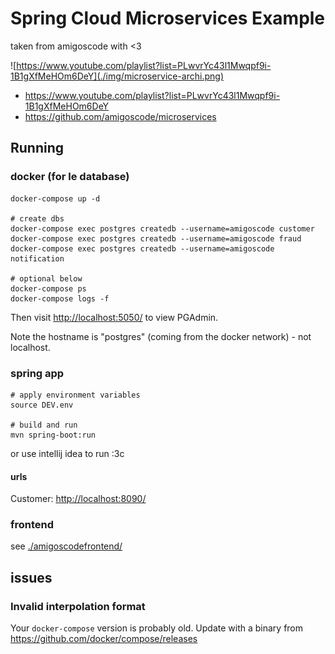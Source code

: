 # Spring Cloud Microservices Example

taken from amigoscode with <3

![https://www.youtube.com/playlist?list=PLwvrYc43l1Mwqpf9i-1B1gXfMeHOm6DeY](./img/microservice-archi.png)

- <https://www.youtube.com/playlist?list=PLwvrYc43l1Mwqpf9i-1B1gXfMeHOm6DeY>
- <https://github.com/amigoscode/microservices>

## Running

### docker (for le database)

    docker-compose up -d

    # create dbs
    docker-compose exec postgres createdb --username=amigoscode customer
    docker-compose exec postgres createdb --username=amigoscode fraud
    docker-compose exec postgres createdb --username=amigoscode notification

    # optional below
    docker-compose ps
    docker-compose logs -f

Then visit <http://localhost:5050/> to view PGAdmin.

Note the hostname is "postgres" (coming from the docker network) - not localhost.

### spring app

    # apply environment variables
    source DEV.env

    # build and run
    mvn spring-boot:run

or use intellij idea to run :3c

#### urls

Customer: <http://localhost:8090/>

### frontend

see [./amigoscodefrontend/](./amigoscodefrontend/)

## issues

### Invalid interpolation format

Your `docker-compose` version is probably old. Update with a binary from <https://github.com/docker/compose/releases>
